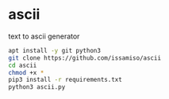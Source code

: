 # ascii
text to ascii generator

```bash
apt install -y git python3
git clone https://github.com/issamiso/ascii
cd ascii
chmod +x *
pip3 install -r requirements.txt
python3 ascii.py
```
